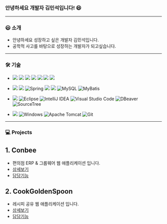 ### 안녕하세요 개발자 김민석입니다! 😆
---
### 😃 소개
- 안녕하세요 성장하고 싶은 개발자 김민석입니다.
- 공학적 사고를 바탕으로 성장하는 개발자가 되고싶습니다.
---

### 🛠️ 기술 
- <img src="https://img.shields.io/badge/front-000000?style=for-the-badge"> <img src="https://img.shields.io/badge/JavaScript-F7DF1E?style=for-the-badge&logo=JavaScript&logoColor=white"> <img src="https://img.shields.io/badge/HTML5-E34F26?style=for-the-badge&logo=HTML5&logoColor=white"> <img src="https://img.shields.io/badge/CSS3-1572B6?style=for-the-badge&logo=CSS3&logoColor=white"> <img src="https://img.shields.io/badge/Thymeleaf-005F0F?style=for-the-badge&logo=Thymeleaf&logoColor=white"> <img src="https://img.shields.io/badge/JavaScript-F7DF1E?style=for-the-badge&logo=JavaScript&logoColor=white"> <img src="https://img.shields.io/badge/Ajax-A9225C?style=for-the-badge">

- <img src="https://img.shields.io/badge/back-000000?style=for-the-badge"> <img src="https://img.shields.io/badge/java-007396?style=for-the-badge&logo=OpenJDK&logoColor=white"> ![Spring](https://img.shields.io/badge/spring-%236DB33F.svg?style=for-the-badge&logo=spring&logoColor=white) <img src="https://img.shields.io/badge/springboot-6DB33F?style=for-the-badge&logo=springboot&logoColor=white"> <img src="https://img.shields.io/badge/oracle-F80000?style=for-the-badge&logo=oracle&logoColor=white"> ![MySQL](https://img.shields.io/badge/mysql-4479A1.svg?style=for-the-badge&logo=mysql&logoColor=white) ![MyBatis](https://img.shields.io/badge/MyBatis-000000.svg?style=for-the-badge)

- <img src="https://img.shields.io/badge/tools-000000?style=for-the-badge"> ![Eclipse](https://img.shields.io/badge/Eclipse-FE7A16.svg?style=for-the-badge&logo=Eclipse&logoColor=white) ![IntelliJ IDEA](https://img.shields.io/badge/IntelliJIDEA-000000.svg?style=for-the-badge&logo=intellij-idea&logoColor=white) ![Visual Studio Code](https://img.shields.io/badge/Visual%20Studio%20Code-0078d7.svg?style=for-the-badge&logo=visual-studio-code&logoColor=white) ![DBeaver](https://img.shields.io/badge/dbeaver-382923.svg?style=for-the-badge&logo=dbeaver&logoColor=white) ![SourceTree](https://img.shields.io/badge/sourcetree-0078d7.svg?style=for-the-badge&logo=sourcetree&logoColor=white)

- <img src="https://img.shields.io/badge/environment-000000?style=for-the-badge"> ![Windows](https://img.shields.io/badge/Windows-0078D6?style=for-the-badge&logo=windows&logoColor=white) ![Apache Tomcat](https://img.shields.io/badge/apache%20tomcat-%23F8DC75.svg?style=for-the-badge&logo=apache-tomcat&logoColor=black) ![Git](https://img.shields.io/badge/git-%23F05033.svg?style=for-the-badge&logo=git&logoColor=white)

---

### 💻 Projects

## 1. Conbee
- 편의점 ERP & 그룹웨어 웹 애플리케이션 입니다.
- [상세보기](https://github.com/Bee-Keepers/conbee)
- [담당기능](https://github.com/FireCurry/Portfolio/blob/main/Conbee/conbee.md)

## 2. CookGoldenSpoon
- 레시피 공유 웹 애플리케이션 입니다.
- [상세보기](https://github.com/3MIN1KUK/CookGoldenSpoon)
- [담당기능](https://github.com/FireCurry/Portfolio/blob/main/CookGoldenSpoon/cookGoldenSpoon.md)

